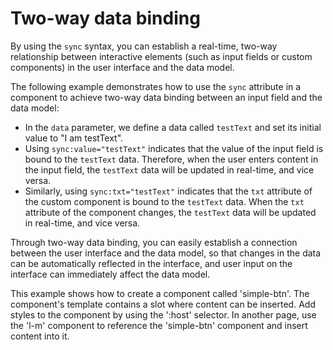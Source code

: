 <template is="exm-article">
<a href="../../publics/examples/sync/demo.html" preview></a>
<a href="../../publics/examples/sync/test-demo.html" main></a>
<a href="../../publics/examples/sync/custom-input.html"></a>
</template>

# Two-way data binding

By using the `sync` syntax, you can establish a real-time, two-way relationship between interactive elements (such as input fields or custom components) in the user interface and the data model.

The following example demonstrates how to use the `sync` attribute in a component to achieve two-way data binding between an input field and the data model:

- In the `data` parameter, we define a data called `testText` and set its initial value to "I am testText".
- Using `sync:value="testText"` indicates that the value of the input field is bound to the `testText` data. Therefore, when the user enters content in the input field, the `testText` data will be updated in real-time, and vice versa.
- Similarly, using `sync:txt="testText"` indicates that the `txt` attribute of the custom component is bound to the `testText` data. When the `txt` attribute of the component changes, the `testText` data will be updated in real-time, and vice versa.

Through two-way data binding, you can easily establish a connection between the user interface and the data model, so that changes in the data can be automatically reflected in the interface, and user input on the interface can immediately affect the data model.

This example shows how to create a component called 'simple-btn'. The component's template contains a slot where content can be inserted. Add styles to the component by using the ':host' selector. In another page, use the 'l-m' component to reference the 'simple-btn' component and insert content into it.

